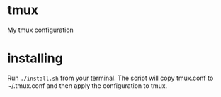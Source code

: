 # tmux
My tmux configuration

# installing
Run `./install.sh` from your terminal. The script will copy tmux.conf to ~/.tmux.conf and then apply the configuration to tmux.
